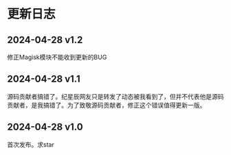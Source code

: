 # 更新日志

## 2024-04-28 v1.2

修正Magisk模块不能收到更新的BUG

## 2024-04-28 v1.1

源码贡献者搞错了。纪星辰网友只是转发了动态被我看到了，但并不代表他是源码贡献者，是我搞错了。为了致敬源码贡献者，修正这个错误值得更新一版。  

## 2024-04-28 v1.0

首次发布。求star  
